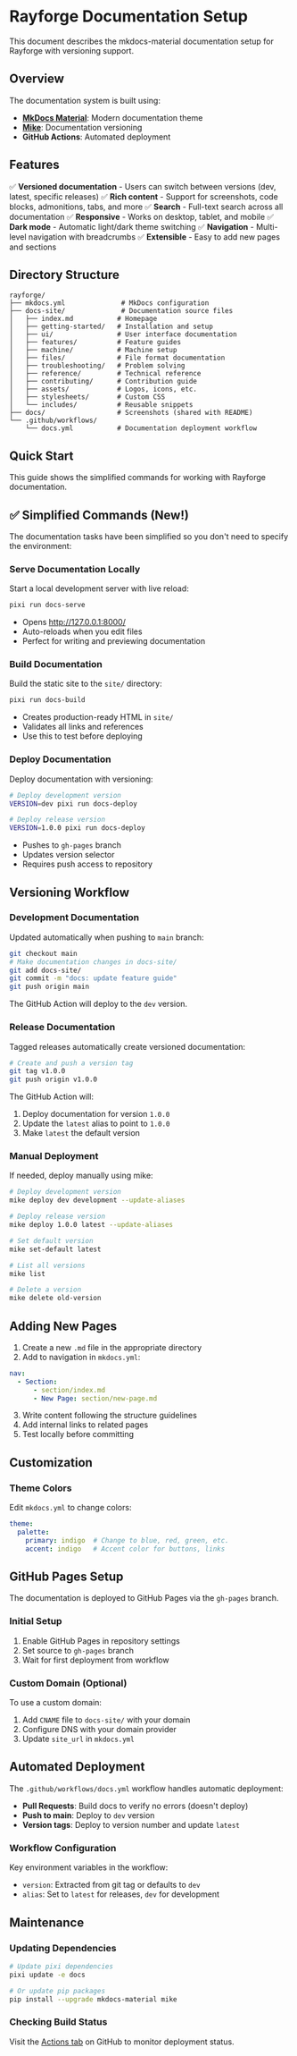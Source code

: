 # Rayforge Documentation Setup

This document describes the mkdocs-material documentation setup for Rayforge with versioning support.

## Overview

The documentation system is built using:

- **[MkDocs Material](https://squidfunk.github.io/mkdocs-material/)**: Modern documentation theme
- **[Mike](https://github.com/jimporter/mike)**: Documentation versioning
- **GitHub Actions**: Automated deployment

## Features

✅ **Versioned documentation** - Users can switch between versions (dev, latest, specific releases)
✅ **Rich content** - Support for screenshots, code blocks, admonitions, tabs, and more
✅ **Search** - Full-text search across all documentation
✅ **Responsive** - Works on desktop, tablet, and mobile
✅ **Dark mode** - Automatic light/dark theme switching
✅ **Navigation** - Multi-level navigation with breadcrumbs
✅ **Extensible** - Easy to add new pages and sections

## Directory Structure

```
rayforge/
├── mkdocs.yml              # MkDocs configuration
├── docs-site/              # Documentation source files
│   ├── index.md           # Homepage
│   ├── getting-started/   # Installation and setup
│   ├── ui/                # User interface documentation
│   ├── features/          # Feature guides
│   ├── machine/           # Machine setup
│   ├── files/             # File format documentation
│   ├── troubleshooting/   # Problem solving
│   ├── reference/         # Technical reference
│   ├── contributing/      # Contribution guide
│   ├── assets/            # Logos, icons, etc.
│   ├── stylesheets/       # Custom CSS
│   └── includes/          # Reusable snippets
├── docs/                  # Screenshots (shared with README)
└── .github/workflows/
    └── docs.yml           # Documentation deployment workflow
```

## Quick Start
This guide shows the simplified commands for working with Rayforge documentation.

## ✅ Simplified Commands (New!)

The documentation tasks have been simplified so you don't need to specify the environment:

### Serve Documentation Locally

Start a local development server with live reload:

```bash
pixi run docs-serve
```

- Opens http://127.0.0.1:8000/
- Auto-reloads when you edit files
- Perfect for writing and previewing documentation

### Build Documentation

Build the static site to the `site/` directory:

```bash
pixi run docs-build
```

- Creates production-ready HTML in `site/`
- Validates all links and references
- Use this to test before deploying

### Deploy Documentation

Deploy documentation with versioning:

```bash
# Deploy development version
VERSION=dev pixi run docs-deploy

# Deploy release version
VERSION=1.0.0 pixi run docs-deploy
```

- Pushes to `gh-pages` branch
- Updates version selector
- Requires push access to repository


## Versioning Workflow

### Development Documentation

Updated automatically when pushing to `main` branch:

```bash
git checkout main
# Make documentation changes in docs-site/
git add docs-site/
git commit -m "docs: update feature guide"
git push origin main
```

The GitHub Action will deploy to the `dev` version.

### Release Documentation

Tagged releases automatically create versioned documentation:

```bash
# Create and push a version tag
git tag v1.0.0
git push origin v1.0.0
```

The GitHub Action will:
1. Deploy documentation for version `1.0.0`
2. Update the `latest` alias to point to `1.0.0`
3. Make `latest` the default version

### Manual Deployment

If needed, deploy manually using mike:

```bash
# Deploy development version
mike deploy dev development --update-aliases

# Deploy release version
mike deploy 1.0.0 latest --update-aliases

# Set default version
mike set-default latest

# List all versions
mike list

# Delete a version
mike delete old-version
```

## Adding New Pages

1. Create a new `.md` file in the appropriate directory
2. Add to navigation in `mkdocs.yml`:

```yaml
nav:
  - Section:
      - section/index.md
      - New Page: section/new-page.md
```

3. Write content following the structure guidelines
4. Add internal links to related pages
5. Test locally before committing

## Customization

### Theme Colors

Edit `mkdocs.yml` to change colors:

```yaml
theme:
  palette:
    primary: indigo  # Change to blue, red, green, etc.
    accent: indigo   # Accent color for buttons, links
```


## GitHub Pages Setup

The documentation is deployed to GitHub Pages via the `gh-pages` branch.

### Initial Setup

1. Enable GitHub Pages in repository settings
2. Set source to `gh-pages` branch
3. Wait for first deployment from workflow

### Custom Domain (Optional)

To use a custom domain:

1. Add `CNAME` file to `docs-site/` with your domain
2. Configure DNS with your domain provider
3. Update `site_url` in `mkdocs.yml`

## Automated Deployment

The `.github/workflows/docs.yml` workflow handles automatic deployment:

- **Pull Requests**: Build docs to verify no errors (doesn't deploy)
- **Push to main**: Deploy to `dev` version
- **Version tags**: Deploy to version number and update `latest`

### Workflow Configuration

Key environment variables in the workflow:

- `version`: Extracted from git tag or defaults to `dev`
- `alias`: Set to `latest` for releases, `dev` for development

## Maintenance

### Updating Dependencies

```bash
# Update pixi dependencies
pixi update -e docs

# Or update pip packages
pip install --upgrade mkdocs-material mike
```

### Checking Build Status

Visit the [Actions tab](https://github.com/barebaric/rayforge/actions) on GitHub to monitor deployment status.

